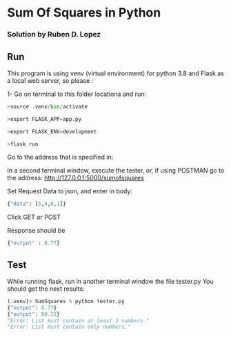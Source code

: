 # Sum Of Squares in Python
### Solution by Ruben D. Lopez

## Run
This program is using venv (virtual environment) for python 3.8 and Flask as a local web server,  so please :

1- Go on terminal to this folder locationa and run: 

```python
>source .venv/bin/activate

>export FLASK_APP=app.py

>export FLASK_ENV=development

>flask run
```

Go to the address that is specified in:

In a second terminal window, execute the tester, or, if using POSTMAN go to the address:
http://127.0.0.1:5000/sumofsquares

Set Request Data to json, and enter in body:

```python
{"data": [5,4,6,1]}
```

Click GET or POST

Response should be

```python
{"output" : 8.77}
```

## Test

While running flask, run in another terminal window the file tester.py
You should get the next results:

```python
(.venv)> SumSquares % python tester.py                                
{"output": 8.77}
{"output": 80.22}
"Error: List must contain at least 3 numbers."
"Error: List must contain only numbers."
```

